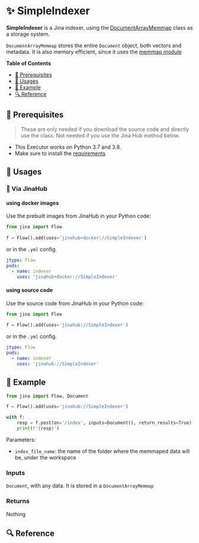 # ✨ SimpleIndexer

**SimpleIndexer** is a Jina indexer, using the [DocumentArrayMemmap](https://github.com/jina-ai/jina/blob/master/jina/types/arrays/memmap.py) class as a storage system.

`DocumentArrayMemmap` stores the entire `Document` object, both vectors and metadata. It is also memory efficient, since it uses the [memmap module](https://docs.python.org/3.7/library/mmap.html) 

<!-- START doctoc generated TOC please keep comment here to allow auto update -->
<!-- DON'T EDIT THIS SECTION, INSTEAD RE-RUN doctoc TO UPDATE -->
**Table of Contents**

- [🌱 Prerequisites](#-prerequisites)
- [🚀 Usages](#-usages)
- [🎉️ Example](#%EF%B8%8F-example)
- [🔍️ Reference](#%EF%B8%8F-reference)

<!-- END doctoc generated TOC please keep comment here to allow auto update -->

## 🌱 Prerequisites


> These are only needed if you download the source code and directly use the class. Not needed if you use the Jina Hub method below.

- This Executor works on Python 3.7 and 3.8. 
- Make sure to install the [requirements](requirements.txt)

## 🚀 Usages

### 🚚 Via JinaHub

#### using docker images

Use the prebuilt images from JinaHub in your Python code: 

```python
from jina import Flow
	
f = Flow().add(uses='jinahub+docker://SimpleIndexer')
```

or in the `.yml` config.
	
```yaml
jtype: Flow
pods:
  - name: indexer
    uses: 'jinahub+docker://SimpleIndexer'
```

#### using source code
Use the source code from JinaHub in your Python code:

```python
from jina import Flow
	
f = Flow().add(uses='jinahub://SimpleIndexer')
```

or in the `.yml` config.

```yaml
jtype: Flow
pods:
  - name: indexer
    uses: 'jinahub://SimpleIndexer'
```


## 🎉️ Example 

```python
from jina import Flow, Document

f = Flow().add(uses='jinahub://SimpleIndexer')

with f:
    resp = f.post(on='/index', inputs=Document(), return_results=True)
    print(f'{resp}')
```

Parameters:

- `index_file_name`: the name of the folder where the memmaped data will be, under the workspace

### Inputs 

`Document`, with any data. It is stored in a `DocumentArrayMemmap`

### Returns

Nothing

## 🔍️ Reference
